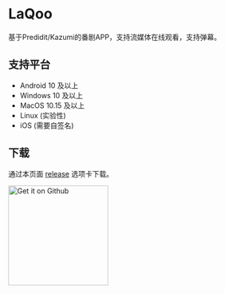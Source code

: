 # LaQoo
基于Predidit/Kazumi的番剧APP，支持流媒体在线观看，支持弹幕。

## 支持平台

- Android 10 及以上
- Windows 10 及以上
- MacOS 10.15 及以上
- Linux (实验性)
- iOS (需要自签名)

## 下载

通过本页面 [release](https://github.com/laqooss/Kazumi/releases) 选项卡下载。

<a href="https://github.com/Predidit/Kazumi/releases">
  <img src="static/svg/get_it_on_github.svg" alt="Get it on Github" width="200"/>
</a>






